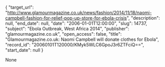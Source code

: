 {
  "target_url": "http://www.glamourmagazine.co.uk/news/fashion/2014/11/18/naomi-campbell-fashion-for-relief-pop-up-store-for-ebola-crisis", 
  "description": null, 
  "end_date": null, 
  "date": "2006-01-01T12:00:00", 
  "slug": 14737, 
  "subject": "Ebola Outbreak, West Africa 2014", 
  "publisher": "glamourmagazine.co.uk", 
  "open_access": false, 
  "title": "Glamourmagazine.co.uk: Naomi Campbell will donate clothes for Ebola", 
  "record_id": "20060101T120000/KMyk5WLC6GpoJ3r6ZTFciQ==", 
  "start_date": null
}

None